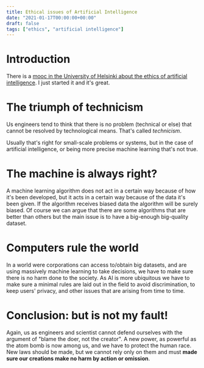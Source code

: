 ```yaml
---
title: Ethical issues of Artificial Intelligence
date: "2021-01-17T00:00:00+00:00"
draft: false
tags: ["ethics", "artificial intelligence"]
---
```


# Introduction
There is a [mooc in the University of Helsinki about
the ethics of artificial intelligence](https://ethics-of-ai.mooc.fi/). I just started it and it's great.

# The triumph of technicism
Us engineers tend to think that there is no problem (technical or else)
that cannot be resolved by technological means.
That's called *technicism*.

Usually that's right for small-scale problems or systems, but in the
case of artificial intelligence, or being more precise machine learning
that's not true.

# The machine is always right?
A machine learning algorithm does not act in a certain way because
of how it's been developed, but it acts in a certain way because
of the data it's been given. If the algorithm receives biased data
the algorithm will be surely biased. Of course we can argue that
there are some algorithms that are better than others but the main
issue is to have a big-enough big-quality dataset.

# Computers rule the world
In a world were corporations can access to/obtain big datasets,
and are using massively machine learning to take decisions,
we have to make sure there is no harm done to the society.
As AI is more ubiquitous we have to make sure a minimal rules
are laid out in the field to avoid discrimination, to keep
users' privacy, and other issues that are arising from time to time.

# Conclusion: but is not my fault!
Again, us as engineers and scientist cannot defend ourselves
with the argument of "blame the doer, not the creator".
A new power, as powerful as the atom bomb is now among us,
and we have to protect the human race. New laws should be
made, but we cannot rely only on them and must **made sure
our creations make no harm by action or omission**.